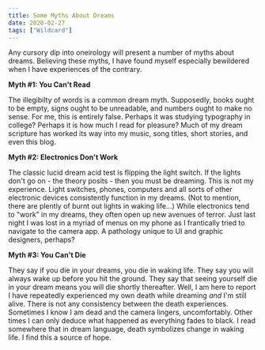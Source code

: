 ```yaml
---
title: Some Myths About Dreams
date: 2020-02-27
tags: ["Wildcard"]
---
```


Any cursory dip into oneirology will present a number of myths about dreams. Believing these myths, I have found myself especially bewildered when I have experiences of the contrary.

**Myth #1: You Can't Read**

The illegibilty of words is a common dream myth. Supposedly, books ought to be empty, signs ought to be unreadable, and numbers ought to make no sense. For me, this is entirely false. Perhaps it was studying typography in college? Perhaps it is how much I read for pleasure? Much of my dream scripture has worked its way into my music, song titles, short stories, and even this blog.

**Myth #2: Electronics Don't Work**

The classic lucid dream acid test is flipping the light switch. If the lights don't go on - the theory posits - then you must be dreaming. This is not my experience. Light switches, phones, computers and all sorts of other electronic devices consistently function in my dreams. (Not to mention, there are plently of burnt out lights in waking life...) While electronics tend to "work" in my dreams, they often open up new avenues of terror. Just last night I was lost in a myriad of menus on my phone as I frantically tried to navigate to the camera app. A pathology unique to UI and graphic designers, perhaps?

**Myth #3: You Can't Die**

They say if you die in your dreams, you die in waking life. They say you will always wake up before you hit the ground. They say that seeing yourself die in your dream means you will die shortly thereafter. Well, I am here to report I have repeatedly experienced my own death while dreaming _and_ I'm still alive. There is not any consistency between the death experiences. Sometimes I know I am dead and the camera lingers, uncomfortably. Other times I can only deduce what happened as everything fades to black. I read somewhere that in dream language, death symbolizes change in waking life. I find this a source of hope.
